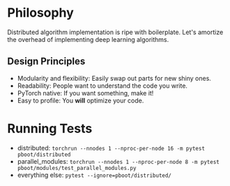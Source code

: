 # Philosophy
Distributed algorithm implementation is ripe with boilerplate. Let's amortize
the overhead of implementing deep learning algorithms.

## Design Principles
- Modularity and flexibility: Easily swap out parts for new shiny ones.
- Readability: People want to understand the code you write.
- PyTorch native: If you want something, make it!
- Easy to profile: You **will** optimize your code.

# Running Tests
- distributed: `torchrun --nnodes 1 --nproc-per-node 16 -m pytest pboot/distributed`
- parallel_modules: `torchrun --nnodes 1 --nproc-per-node 8 -m pytest pboot/modules/test_parallel_modules.py`
- everything else: `pytest --ignore=pboot/distributed/`
